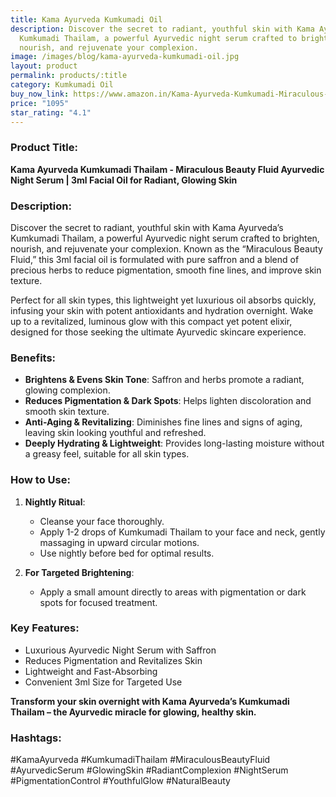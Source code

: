 ```yaml
---
title: Kama Ayurveda Kumkumadi Oil
description: Discover the secret to radiant, youthful skin with Kama Ayurveda’s
  Kumkumadi Thailam, a powerful Ayurvedic night serum crafted to brighten,
  nourish, and rejuvenate your complexion.
image: /images/blog/kama-ayurveda-kumkumadi-oil.jpg
layout: product
permalink: products/:title
category: Kumkumadi Oil
buy_now_link: https://www.amazon.in/Kama-Ayurveda-Kumkumadi-Miraculous-Ayurvedic/dp/B097J8VZ1L/ref=sr_1_32?crid=18A5C0Q4K6NJM&tag=m0150-21
price: "1095"
star_rating: "4.1"
---
```

### Product Title:
**Kama Ayurveda Kumkumadi Thailam - Miraculous Beauty Fluid Ayurvedic Night Serum | 3ml Facial Oil for Radiant, Glowing Skin**

### Description:
Discover the secret to radiant, youthful skin with Kama Ayurveda’s Kumkumadi Thailam, a powerful Ayurvedic night serum crafted to brighten, nourish, and rejuvenate your complexion. Known as the “Miraculous Beauty Fluid,” this 3ml facial oil is formulated with pure saffron and a blend of precious herbs to reduce pigmentation, smooth fine lines, and improve skin texture. 

Perfect for all skin types, this lightweight yet luxurious oil absorbs quickly, infusing your skin with potent antioxidants and hydration overnight. Wake up to a revitalized, luminous glow with this compact yet potent elixir, designed for those seeking the ultimate Ayurvedic skincare experience.

### Benefits:
- **Brightens & Evens Skin Tone**: Saffron and herbs promote a radiant, glowing complexion.
- **Reduces Pigmentation & Dark Spots**: Helps lighten discoloration and smooth skin texture.
- **Anti-Aging & Revitalizing**: Diminishes fine lines and signs of aging, leaving skin looking youthful and refreshed.
- **Deeply Hydrating & Lightweight**: Provides long-lasting moisture without a greasy feel, suitable for all skin types.

### How to Use:
1. **Nightly Ritual**:
   - Cleanse your face thoroughly.
   - Apply 1-2 drops of Kumkumadi Thailam to your face and neck, gently massaging in upward circular motions.
   - Use nightly before bed for optimal results.

2. **For Targeted Brightening**:
   - Apply a small amount directly to areas with pigmentation or dark spots for focused treatment.

### Key Features:
- Luxurious Ayurvedic Night Serum with Saffron
- Reduces Pigmentation and Revitalizes Skin
- Lightweight and Fast-Absorbing
- Convenient 3ml Size for Targeted Use

**Transform your skin overnight with Kama Ayurveda’s Kumkumadi Thailam – the Ayurvedic miracle for glowing, healthy skin.**

### Hashtags:
#KamaAyurveda #KumkumadiThailam #MiraculousBeautyFluid #AyurvedicSerum #GlowingSkin #RadiantComplexion #NightSerum #PigmentationControl #YouthfulGlow #NaturalBeauty

